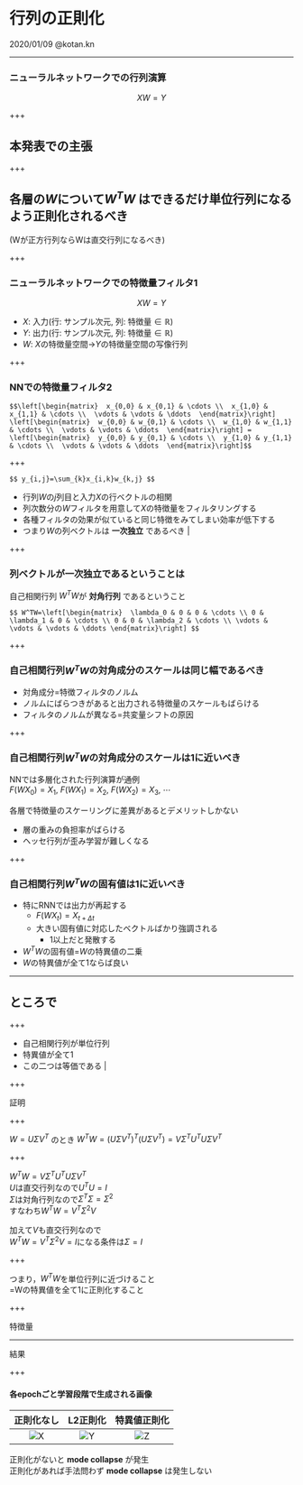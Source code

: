 # 行列の正則化
2020/01/09 @kotan.kn

---
### ニューラルネットワークでの行列演算
$$XW=Y$$

+++

## 本発表での主張

+++  

## 各層の$W$について$W^TW$ はできるだけ単位行列になるよう正則化されるべき
(Wが正方行列ならWは直交行列になるべき)

+++  
### ニューラルネットワークでの特徴量フィルタ1
$$XW=Y$$
  
 - $X$: 入力(行: サンプル次元, 列: 特徴量$\in\mathbb{R}$)
 - $Y$: 出力(行: サンプル次元, 列: 特徴量$\in\mathbb{R}$)
 - $W$: $X$の特徴量空間$\rightarrow$$Y$の特徴量空間の写像行列

+++
### NNでの特徴量フィルタ2
`$$\left[\begin{matrix} 
x_{0,0} & x_{0,1} & \cdots \\ 
x_{1,0} & x_{1,1} & \cdots \\ 
\vdots & \vdots & \ddots 
\end{matrix}\right]
\left[\begin{matrix} 
w_{0,0} & w_{0,1} & \cdots \\ 
w_{1,0} & w_{1,1} & \cdots \\ 
\vdots & \vdots & \ddots 
\end{matrix}\right] = 
\left[\begin{matrix} 
y_{0,0} & y_{0,1} & \cdots \\ 
y_{1,0} & y_{1,1} & \cdots \\ 
\vdots & \vdots & \ddots 
\end{matrix}\right]$$`

+++

`$$
y_{i,j}=\sum_{k}x_{i,k}w_{k,j}
$$`

 - 行列$W$の$j$列目と入力$X$の行ベクトルの相関 
 - 列次数分の$W$フィルタを用意して$X$の特徴量をフィルタリングする 
 - 各種フィルタの効果が似ていると同じ特徴をみてしまい効率が低下する
 - つまり$W$の列ベクトルは **一次独立** であるべき |

+++
### 列ベクトルが一次独立であるということは
自己相関行列 $W^TW$が **対角行列** であるということ

`$$
W^TW=\left[\begin{matrix} 
\lambda_0 & 0 & 0 & \cdots \\
0 & \lambda_1 & 0 & \cdots \\
0 & 0 & \lambda_2 & \cdots \\
\vdots & \vdots & \vdots & \ddots
\end{matrix}\right]
$$`

+++  

### 自己相関行列$W^TW$の対角成分のスケールは同じ幅であるべき
 - 対角成分=特徴フィルタのノルム
 - ノルムにばらつきがあると出力される特徴量のスケールもばらける
 - フィルタのノルムが異なる=共変量シフトの原因

+++  

### 自己相関行列$W^TW$の対角成分のスケールは1に近いべき
NNでは多層化された行列演算が通例  
$F(WX_0)=X_1,~F(WX_1)=X_2,~F(WX_2)=X_3,~\cdots$
  
各層で特徴量のスケーリングに差異があるとデメリットしかない
 - 層の重みの負担率がばらける  
 - ヘッセ行列が歪み学習が難しくなる

+++  

### 自己相関行列$W^TW$の固有値は$1$に近いべき
  
 - 特にRNNでは出力が再起する
   - $F\left( WX_t\right) = X_{t+\Delta t}$
   - 大きい固有値に対応したベクトルばかり強調される
     - $1$以上だと発散する
 - $W^TW$の固有値$=$$W$の特異値の二乗
 - $W$の特異値が全て$1$ならば良い
  
---  

## ところで

+++  

 - 自己相関行列が単位行列 
 - 特異値が全て1
 - この二つは等価である | 

+++  

証明  

+++  

$W=U\Sigma V^T$
のとき
$W^TW=(U\Sigma V^T)^T(U\Sigma V^T)=V\Sigma^TU^TU\Sigma V^T$
  
+++  

$W^TW=V\Sigma^TU^TU\Sigma V^T$  
$U$は直交行列なので$U^TU=I$  
$\Sigma$は対角行列なので$\Sigma^T\Sigma=\Sigma^2$  
すなわち$W^TW=V^T\Sigma^2V$  
  
加えて$V$も直交行列なので  
$W^TW=V^T\Sigma^2V=I$になる条件は$\Sigma=I$  

+++  

つまり，$W^TW$を単位行列に近づけること  
=Wの特異値を全て$1$に正則化すること

+++  

特徴量

---  

結果  

+++  

#### 各epochごと学習段階で生成される画像

| 正則化なし | L2正則化 | 特異値正則化 |
|:--------:|:-------:|:----------:|
| ![X](https://github.com/sonitus/singular-regularization-pitch/blob/draft/assets/img/rout.gif?raw=true) | ![Y](https://github.com/sonitus/singular-regularization-pitch/blob/draft/assets/img/lout.gif?raw=true) | ![Z](https://github.com/sonitus/singular-regularization-pitch/blob/draft/assets/img/qout.gif?raw=true) |

正則化がないと **mode collapse** が発生  
正則化があれば手法問わず **mode collapse** は発生しない  